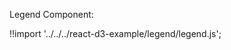 Legend Component:

<div id="blank-legend" class="demo"></div>
<script src="/react-d3-example/dist/min/es5/legend.min.js"></script>

!!import '../../../react-d3-example/legend/legend.js';
